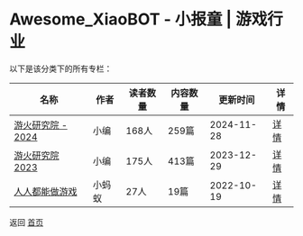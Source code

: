 # Awesome_XiaoBOT - 小报童 | 游戏行业

以下是该分类下的所有专栏：

| 名称 | 作者 | 读者数量 | 内容数量 | 更新时间 | 详情 |
|------|------|----------|----------|----------|------|
| [游火研究院 - 2024](https://xiaobot.net/p/YoHo2024?refer=0b133df9-27dc-423b-8101-639049001c13) | 小编 | 168人 | 259篇 |  2024-11-28 | [详情](data/YoHo2024.md) |
| [游火研究院 2023](https://xiaobot.net/p/yoho?refer=0b133df9-27dc-423b-8101-639049001c13) | 小编 | 175人 | 413篇 |  2023-12-29 | [详情](data/yoho.md) |
| [人人都能做游戏](https://xiaobot.net/p/rrdnzyx?refer=0b133df9-27dc-423b-8101-639049001c13) | 小蚂蚁 | 27人 | 19篇 |  2022-10-19 | [详情](data/rrdnzyx.md) |


返回 [首页](../README.md)

